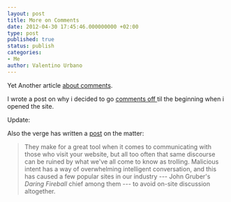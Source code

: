 ```yaml
---
layout: post
title: More on Comments
date: 2012-04-30 17:45:46.000000000 +02:00
type: post
published: true
status: publish
categories:
- Me
author: Valentino Urbano 
---
```


Yet Another article [about comments][0].

I wrote a post on why i decided to go [comments off ][1]til the beginning when i opened the site.

Update:

Also the verge has written a [post][2] on the matter:

> They make for a great tool when it comes to communicating with those who visit your website, but all too often that same discourse can be ruined by what we've all come to know as trolling. Malicious intent has a way of overwhelming intelligent conversation, and this has caused a few popular sites in our industry --- John Gruber's _Daring Fireball_ chief among them --- to avoid on-site discussion altogether.



[0]: http://animalnewyork.com/2012/04/comments-are-bad-business-for-online-media/
[1]: http://anythingapple.altervista.org/2012/03/comments-off/
[2]: http://www.theverge.com/2012/4/11/2941133/internet-comments-online-media-joel-johnson